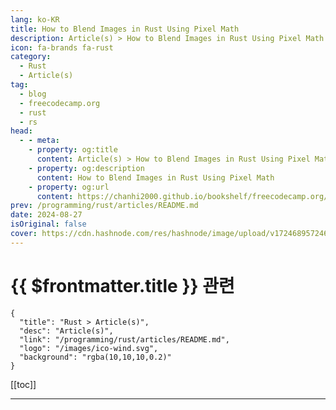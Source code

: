 ```yaml
---
lang: ko-KR
title: How to Blend Images in Rust Using Pixel Math
description: Article(s) > How to Blend Images in Rust Using Pixel Math
icon: fa-brands fa-rust
category: 
  - Rust
  - Article(s)
tag: 
  - blog
  - freecodecamp.org
  - rust
  - rs
head:
  - - meta:
    - property: og:title
      content: Article(s) > How to Blend Images in Rust Using Pixel Math
    - property: og:description
      content: How to Blend Images in Rust Using Pixel Math
    - property: og:url
      content: https://chanhi2000.github.io/bookshelf/freecodecamp.org/how-to-blend-images-in-rust-using-pixel-math.html
prev: /programming/rust/articles/README.md
date: 2024-08-27
isOriginal: false
cover: https://cdn.hashnode.com/res/hashnode/image/upload/v1724689572465/f03e4b74-1091-4673-af5b-c8827e74caf0.png
---
```


# {{ $frontmatter.title }} 관련

```component VPCard
{
  "title": "Rust > Article(s)",
  "desc": "Article(s)",
  "link": "/programming/rust/articles/README.md",
  "logo": "/images/ico-wind.svg",
  "background": "rgba(10,10,10,0.2)"
}
```

[[toc]]

---

<SiteInfo
  name="How to Blend Images in Rust Using Pixel Math"
  desc="For anyone looking to learn about image processing as a programming niche, blending images is a very good place to start. It's one of the simplest yet most rewarding techniques when it comes to image processing. To help your intuition, it's best to i..."
  url="https://freecodecamp.org/news/how-to-blend-images-in-rust-using-pixel-math/"
  logo="https://cdn.freecodecamp.org/universal/favicons/favicon.ico"
  preview="https://cdn.hashnode.com/res/hashnode/image/upload/v1724689572465/f03e4b74-1091-4673-af5b-c8827e74caf0.png" />

<!-- TODO: 작성 -->

